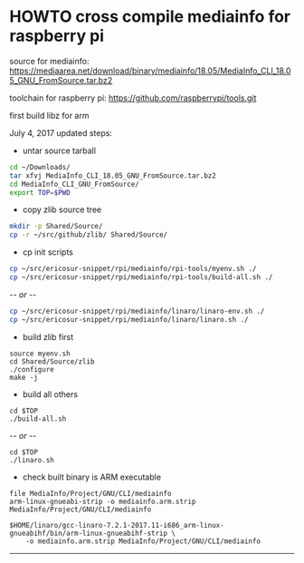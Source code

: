 # HOWTO cross compile mediainfo for raspberry pi

source for mediainfo:
https://mediaarea.net/download/binary/mediainfo/18.05/MediaInfo_CLI_18.05_GNU_FromSource.tar.bz2

toolchain for raspberry pi:
https://github.com/raspberrypi/tools.git

first build libz for arm

July 4, 2017 updated steps:

* untar source tarball
```bash
cd ~/Downloads/
tar xfvj MediaInfo_CLI_18.05_GNU_FromSource.tar.bz2
cd MediaInfo_CLI_GNU_FromSource/
export TOP=$PWD
```

* copy zlib source tree
```bash
mkdir -p Shared/Source/
cp -r ~/src/github/zlib/ Shared/Source/
```

* cp init scripts
```bash
cp ~/src/ericosur-snippet/rpi/mediainfo/rpi-tools/myenv.sh ./
cp ~/src/ericosur-snippet/rpi/mediainfo/rpi-tools/build-all.sh ./
```
  -*- or -*-
```bash
cp ~/src/ericosur-snippet/rpi/mediainfo/linaro/linaro-env.sh ./
cp ~/src/ericosur-snippet/rpi/mediainfo/linaro/linaro.sh ./
```


* build zlib first
```
source myenv.sh
cd Shared/Source/zlib
./configure
make -j
```

* build all others
```
cd $TOP
./build-all.sh
```
  -*- or -*-

```
cd $TOP
./linaro.sh
```


* check built binary is ARM executable

```
file MediaInfo/Project/GNU/CLI/mediainfo
arm-linux-gnueabi-strip -o mediainfo.arm.strip MediaInfo/Project/GNU/CLI/mediainfo

$HOME/linaro/gcc-linaro-7.2.1-2017.11-i686_arm-linux-gnueabihf/bin/arm-linux-gnueabihf-strip \
    -o mediainfo.arm.strip MediaInfo/Project/GNU/CLI/mediainfo
```

--------------------------------------------------------------
